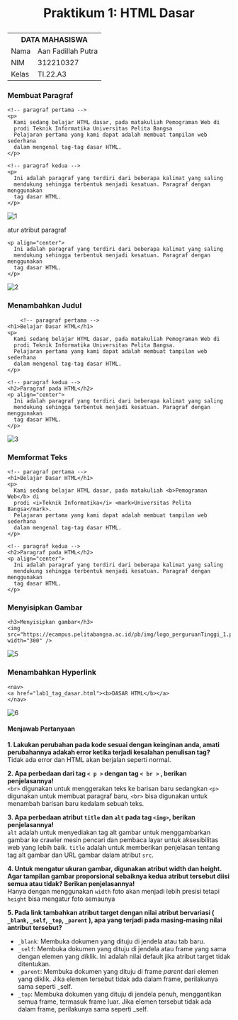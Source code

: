 <h1><p align="center">Praktikum 1: HTML Dasar</h1>
<table>
  <tr>
    <th colspan="2">DATA MAHASISWA</th>
  </tr>
  <tr>
    <td>Nama</td>
    <td>Aan Fadillah Putra</td>
  </tr>
  <tr>
    <td>NIM</td>
    <td>312210327</td>
  </tr>
  <tr>
    <td>Kelas</td>
    <td>TI.22.A3</td>
  </tr>
</table>

### Membuat Paragraf
```
<!-- paragraf pertama -->
<p>
  Kami sedang belajar HTML dasar, pada matakuliah Pemograman Web di
  prodi Teknik Informatika Universitas Pelita Bangsa
  Pelajaran pertama yang kami dapat adalah membuat tampilan web sederhana
  dalam mengenal tag-tag dasar HTML.
</p>

<!-- paragraf kedua -->
<p>
  Ini adalah paragraf yang terdiri dari beberapa kalimat yang saling
  mendukung sehingga terbentuk menjadi kesatuan. Paragraf dengan menggunakan
  tag dasar HTML.
</p>
```

![1](https://github.com/aanfadillah/lab1Web/assets/115763475/9c4c34e0-d5a3-4646-90fa-b7ea4a045679)


atur atribut paragraf
```
<p align="center">
  Ini adalah paragraf yang terdiri dari beberapa kalimat yang saling
  mendukung sehingga terbentuk menjadi kesatuan. Paragraf dengan menggunakan
  tag dasar HTML.
</p>
```

![2](https://github.com/aanfadillah/lab1Web/assets/115763475/6f189535-93ff-4dd7-87b6-5ce5099ab2e7)

### Menambahkan Judul 
```
    <!-- paragraf pertama -->
<h1>Belajar Dasar HTML</h1>
<p>
  Kami sedang belajar HTML dasar, pada matakuliah Pemograman Web di
  prodi Teknik Informatika Universitas Pelita Bangsa.
  Pelajaran pertama yang kami dapat adalah membuat tampilan web sederhana
  dalam mengenal tag-tag dasar HTML.
</p>

<!-- paragraf kedua -->
<h2>Paragraf pada HTML</h2>
<p align="center">
  Ini adalah paragraf yang terdiri dari beberapa kalimat yang saling
  mendukung sehingga terbentuk menjadi kesatuan. Paragraf dengan menggunakan
  tag dasar HTML.
</p>
```

![3](https://github.com/aanfadillah/lab1Web/assets/115763475/c80a2f9d-7cd8-4878-9ede-ec0c341ab234)

### Memformat Teks
```
<!-- paragraf pertama -->
<h1>Belajar Dasar HTML</h1>
<p>
  Kami sedang belajar HTML dasar, pada matakuliah <b>Pemograman Web</b> di
  prodi <i>Teknik Informatika</i> <mark>Universitas Pelita Bangsa</mark>.
  Pelajaran pertama yang kami dapat adalah membuat tampilan web sederhana
  dalam mengenal tag-tag dasar HTML.
</p>

<!-- paragraf kedua -->
<h2>Paragraf pada HTML</h2>
<p align="center">
  Ini adalah paragraf yang terdiri dari beberapa kalimat yang saling
  mendukung sehingga terbentuk menjadi kesatuan. Paragraf dengan menggunakan
  tag dasar HTML.
</p>
```
### Menyisipkan Gambar
```
<h3>Menyisipkan gambar</h3>
<img src="https://ecampus.pelitabangsa.ac.id/pb/img/logo_perguruanTinggi_1.png" width="300" />

```
![5](https://github.com/aanfadillah/lab1Web/assets/115763475/5ee8f07f-6df9-40aa-a46c-d0c39fe99ac1)

### Menambahkan Hyperlink
```
<nav>
<a href="lab1_tag_dasar.html"><b>DASAR HTML</b></a>
</nav>
```
![6](https://github.com/aanfadillah/lab1Web/assets/115763475/5b9ffc4e-dfc6-45c9-99a6-f5aaa60a41d0)


#### Menjawab Pertanyaan

<b>1. Lakukan perubahan pada kode sesuai dengan keinginan anda, amati perubahannya adakah
error ketika terjadi kesalahan penulisan tag? </b> <br>
Tidak ada error dan HTML akan berjalan seperti normal. 
<br>

<b>2. Apa perbedaan dari tag ```< p >``` dengan tag ```< br >``` , berikan penjelasannya! </b> <br>
```<br>``` digunakan untuk menggerakan teks ke barisan baru sedangkan ```<p>``` digunakan untuk membuat paragraf baru, ```<br>``` bisa digunakan untuk menambah barisan baru kedalam sebuah teks.
<br>

<b>3. Apa perbedaan atribut ```title``` dan ```alt``` pada tag ```<img>```, berikan penjelasannya! </b> <br>
```alt``` adalah untuk menyediakan tag alt gambar untuk menggambarkan gambar ke crawler mesin pencari dan pembaca layar untuk aksesibilitas web yang lebih baik. ```title``` adalah untuk memberikan penjelasan tentang tag alt gambar dan URL gambar dalam atribut ```src```.
<br>

<b>4. Untuk mengatur ukuran gambar, digunakan atribut width dan height. Agar tampilan gambar
proporsional sebaiknya kedua atribut tersebut diisi semua atau tidak? Berikan penjelasannya! </b> <br>
Hanya dengan menggunakan ```width``` foto akan menjadi lebih presisi tetapi ```height``` bisa mengatur foto semaunya 
<br>

<b>5. Pada link tambahkan atribut target dengan nilai atribut bervariasi ( ```_blank```, ```_self```, ```_top```, ```_parent``` ), apa yang terjadi pada masing-masing nilai antribut tersebut? </b> <br>
- ```_blank```: Membuka dokumen yang dituju di jendela atau tab baru. 
- ```_self```: Membuka dokumen yang dituju di jendela atau frame yang sama dengan elemen yang diklik. Ini adalah nilai default jika atribut target tidak ditentukan. 
- ```_parent```: Membuka dokumen yang dituju di frame <i>parent</i> dari elemen yang diklik. Jika elemen tersebut tidak ada dalam frame, perilakunya sama seperti _self. 
- ```_top```: Membuka dokumen yang dituju di jendela penuh, menggantikan semua frame, termasuk frame luar. Jika elemen tersebut tidak ada dalam frame, perilakunya sama seperti _self. 
